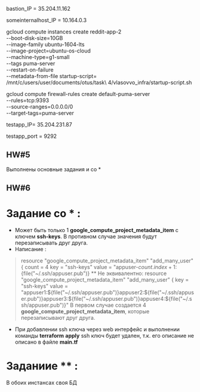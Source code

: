 bastion_IP = 35.204.11.162

someinternalhost_IP = 10.164.0.3

gcloud compute instances create reddit-app-2 \
  --boot-disk-size=10GB \
  --image-family ubuntu-1604-lts \
  --image-project=ubuntu-os-cloud \
  --machine-type=g1-small \
  --tags puma-server \
  --restart-on-failure \
  --metadata-from-file startup-script= /mnt/c/users/user/documents/otus/task\ 4/vlasovvo_infra/startup-script.sh

gcloud compute firewall-rules create default-puma-server\
 --rules=tcp:9393 \
 --source-ranges=0.0.0.0/0 \
 --target-tags=puma-server

testapp_IP= 35.204.231.87

testapp_port = 9292

## HW#5

Выполнены основные задания и со *

## HW#6

# Задание со * :

 - Может быть только 1 **google_compute_project_metadata_item** c ключем **ssh-keys**. В противном случае значения будут перезаписывать друг друга.
 - Написание :
  > resource "google_compute_project_metadata_item" "add_many_user" {
  > count = 4
  > key = "ssh-keys"
  > value = "appuser-${count.index + 1}:${file("~/.ssh/appuser.pub")} **
   Не эквивалентно: 
  > resource "google_compute_project_metadata_item" "add_many_user" {
  > key = "ssh-keys"
  > value = "appuser1:${file("~/.ssh/appuser.pub")}appuser2:${file("~/.ssh/appuser.pub")}appuser3:${file("~/.ssh/appuser.pub")}appuser4:${file("~/.ssh/appuser.pub")}"
  В первом случае создается 4 **google_compute_project_metadata_item**, которые перезаписывают друг друга.
 - При добавлении ssh ключа через web интерфейс и выполнении команды **terraform** **apply** ssh ключ будет удален, т.к. его описание не описано в файле **main.tf**
# Заданиие ** :
 В обоих инстансах своя БД
 